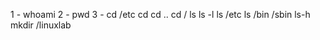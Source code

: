 1 - whoami 
2 - pwd
3 - cd /etc 
cd
cd ..
cd   / ls
ls -l
ls /etc
ls /bin /sbin
ls-h
mkdir /linuxlab

